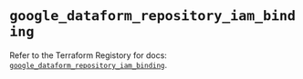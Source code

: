 # `google_dataform_repository_iam_binding`

Refer to the Terraform Registory for docs: [`google_dataform_repository_iam_binding`](https://registry.terraform.io/providers/hashicorp/google-beta/5.9.0/docs/resources/google_dataform_repository_iam_binding).
